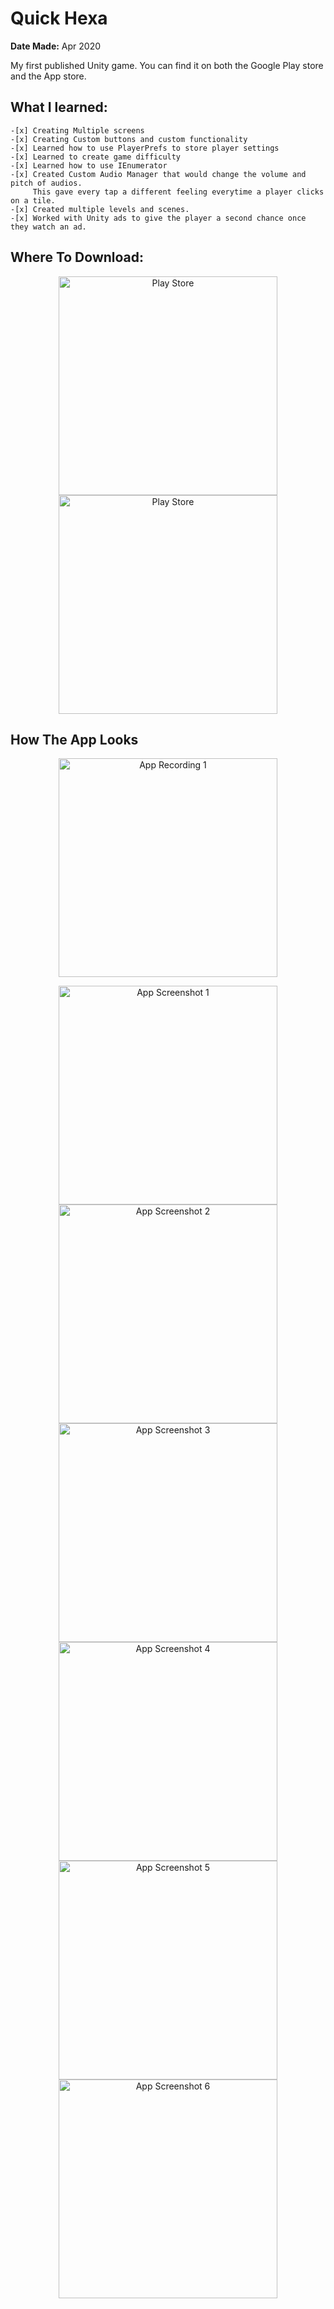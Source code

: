 # Quick Hexa
**Date Made:** Apr 2020

My first published Unity game. You can find it on both the Google Play store and the App store. 

## What I learned:

	-[x] Creating Multiple screens
	-[x] Creating Custom buttons and custom functionality
	-[x] Learned how to use PlayerPrefs to store player settings
	-[x] Learned to create game difficulty
	-[x] Learned how to use IEnumerator
	-[x] Created Custom Audio Manager that would change the volume and pitch of audios. 
	     This gave every tap a different feeling everytime a player clicks on a tile.
	-[x] Created multiple levels and scenes.
	-[x] Worked with Unity ads to give the player a second chance once they watch an ad.

## Where To Download:

<p align="center">
  <a href="https://apps.apple.com/us/app/quick-hexa/id1507723904">
    <img src="https://github.com/bolagadalla/Quick_Hexa/blob/main/Screenshots/AppStore.png?raw=true" width="350" title="Play Store">
  </a>
  <a href="https://play.google.com/store/apps/details?id=com.AMFUNNYGAMES.QuickHexa">
    <img src="https://github.com/bolagadalla/Quick_Hexa/blob/main/Screenshots/GooglePlay.png?raw=true" width="350" title="Play Store">
  </a>
</p>

## How The App Looks

<p align="center">
  <img src="https://github.com/bolagadalla/Quick_Hexa/blob/main/Screenshots/gameplay001.gif?raw=true" width="350" title="App Recording 1">
</p>
<p align="center">
  <img src="https://github.com/bolagadalla/Quick_Hexa/blob/main/Screenshots/Screenshot_1.jpg?raw=true" width="350" title="App Screenshot 1">
  <img src="https://github.com/bolagadalla/Quick_Hexa/blob/main/Screenshots/Screenshot_2.jpg?raw=true" width="350" title="App Screenshot 2">
  <img src="https://github.com/bolagadalla/Quick_Hexa/blob/main/Screenshots/Screenshot_3.jpg?raw=true" width="350" title="App Screenshot 3">
  <img src="https://github.com/bolagadalla/Quick_Hexa/blob/main/Screenshots/Screenshot_4.jpg?raw=true" width="350" title="App Screenshot 4">
  <img src="https://github.com/bolagadalla/Quick_Hexa/blob/main/Screenshots/Screenshot_5.jpg?raw=true" width="350" title="App Screenshot 5">
  <img src="https://github.com/bolagadalla/Quick_Hexa/blob/main/Screenshots/Screenshot_6.jpg?raw=true" width="350" title="App Screenshot 6">
</p>
